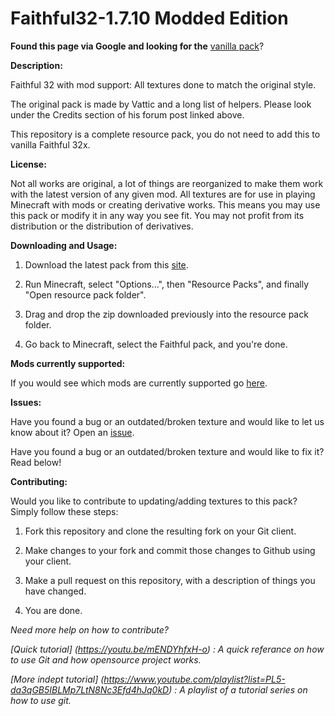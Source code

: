 Faithful32-1.7.10 Modded Edition
=================

**Found this page via Google and looking for the** [vanilla pack](http://www.minecraftforum.net/forums/mapping-and-modding/resource-packs/1223254)?

**Description:**

Faithful 32 with mod support: All textures done to match the original style.

The original pack is made by Vattic and a long list of helpers. Please look under the Credits section of his forum post linked above.

This repository is a complete resource pack, you do not need to add this to vanilla Faithful 32x.

**License:**

Not all works are original, a lot of things are reorganized to make them work with the latest version of any given mod.
All textures are for use in playing Minecraft with mods or creating derivative works.
This means you may use this pack or modify it in any way you see fit. You may not profit from its distribution or the distribution of derivatives.

**Downloading and Usage:**

1) Download the latest pack from this [site](http://f32.me/).

2) Run Minecraft, select "Options...", then "Resource Packs", and finally "Open resource pack folder".

3) Drag and drop the zip downloaded previously into the resource pack folder.

4) Go back to Minecraft, select the Faithful pack, and you're done.

**Mods currently supported:**

If you would see which mods are currently supported go [here](https://github.com/F32Organization/Faithful32-1.7.10/tree/master/MODSUPPORTED.md).

**Issues:**

Have you found a bug or an outdated/broken texture and would like to let us know about it? Open an [issue](https://github.com/F32Organization/Faithful32-1.7.10/issues).

Have you found a bug or an outdated/broken texture and would like to fix it? Read below!

**Contributing:**

Would you like to contribute to updating/adding textures to this pack? Simply follow these steps:

1) Fork this repository and clone the resulting fork on your Git client.

2) Make changes to your fork and commit those changes to Github using your client.

3) Make a pull request on this repository, with a description of things you have changed.

4) You are done.

*Need more help on how to contribute?*

*[Quick tutorial] (https://youtu.be/mENDYhfxH-o) : A quick referance on how to use Git and how opensource project works.*

*[More indept tutorial] (https://www.youtube.com/playlist?list=PL5-da3qGB5IBLMp7LtN8Nc3Efd4hJq0kD) : A playlist of a tutorial series on how to use git.*

